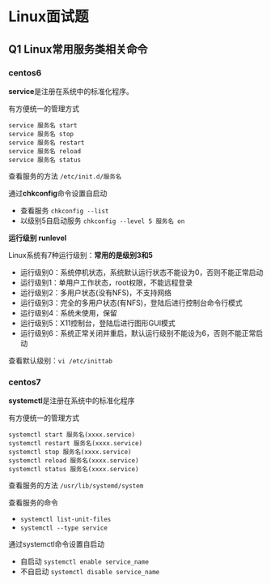 # Linux面试题

## Q1 Linux常用服务类相关命令

### centos6

**service**是注册在系统中的标准化程序。

有方便统一的管理方式

```
service 服务名 start
service 服务名 stop
service 服务名 restart
service 服务名 reload
service 服务名 status
```

查看服务的方法 `/etc/init.d/服务名`

通过**chkconfig**命令设置自启动

- 查看服务 `chkconfig --list`
- 以级别5自启动服务 `chkconfig --level 5 服务名 on` 



**运行级别 runlevel**

Linux系统有7种运行级别：**常用的是级别3和5**

- 运行级别0：系统停机状态，系统默认运行状态不能设为0，否则不能正常启动
- 运行级别1：单用户工作状态，root权限，不能远程登录
- 运行级别2：多用户状态(没有NFS)，不支持网络
- 运行级别3：完全的多用户状态(有NFS)，登陆后进行控制台命令行模式
- 运行级别4：系统未使用，保留
- 运行级别5：X11控制台，登陆后进行图形GUI模式
- 运行级别6：系统正常关闭并重启，默认运行级别不能设为6，否则不能正常启动

查看默认级别：`vi /etc/inittab`



### centos7

**systemctl**是注册在系统中的标准化程序

有方便统一的管理方式

```
systemctl start 服务名(xxxx.service)
systemctl restart 服务名(xxxx.service)
systemctl stop 服务名(xxxx.service)
systemctl reload 服务名(xxxx.service)
systemctl status 服务名(xxxx.service)
```

查看服务的方法 `/usr/lib/systemd/system`

查看服务的命令

- `systemctl list-unit-files`
- `systemctl --type service`

通过systemctl命令设置自启动

- 自启动 `systemctl enable service_name`
- 不自启动 `systemctl disable service_name`

